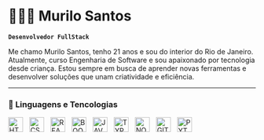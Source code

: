 # 🧑🏻‍💻 Murilo Santos

**`Desenvolvedor FullStack`**

Me chamo Murilo Santos, tenho 21 anos e sou do interior do Rio de Janeiro. Atualmente, curso Engenharia de Software e sou apaixonado por tecnologia desde criança. Estou sempre em busca de aprender novas ferramentas e desenvolver soluções que unam criatividade e eficiência.

---

### 🤖 Linguagens e Tencologias

<img 
    align='left'
    alt='HTML'
    title='HTML'
    width='30px'
    style="padding-right: 10px"
    src="https://cdn.jsdelivr.net/gh/devicons/devicon@latest/icons/html5/html5-original.svg" 
/>

<img 
    align='left'
    alt='CSS'
    title='CSS'
    width='30px'
    style="padding-right: 10px"
    src="https://cdn.jsdelivr.net/gh/devicons/devicon@latest/icons/css3/css3-original.svg"
/>

<img 
    align='left'
    alt='REACT'
    title='REACT'
    width='30px'
    style="padding-right: 10px"
    src="https://cdn.jsdelivr.net/gh/devicons/devicon@latest/icons/react/react-original.svg"
/>

<img 
    align='left'
    alt='BOOTSTRAP'
    title='BOOTSTRAP'
    width='30px'
    style="padding-right: 10px"
    src="https://cdn.jsdelivr.net/gh/devicons/devicon@latest/icons/bootstrap/bootstrap-original.svg"
/>

<img 
    align='left'
    alt='JAVASCRIPT'
    title='JAVASCRIPT'
    width='30px'
    style="padding-right: 10px"
    src="https://cdn.jsdelivr.net/gh/devicons/devicon@latest/icons/javascript/javascript-original.svg"
/>

<img 
    align='left'
    alt='TYPESCRIPT'
    title='TYPESCRIPT'
    width='30px'
    style="padding-right: 10px"
    src="https://cdn.jsdelivr.net/gh/devicons/devicon@latest/icons/typescript/typescript-original.svg"
/>

<img 
    align='left'
    alt='NODEJS'
    title='NODEJS'
    width='30px'
    style="padding-right: 10px"
    src="https://cdn.jsdelivr.net/gh/devicons/devicon@latest/icons/nodejs/nodejs-original.svg"
/>

<img 
    align='left'
    alt='GIT'
    title='GIT'
    width='30px'
    style="padding-right: 10px"
    src="https://cdn.jsdelivr.net/gh/devicons/devicon@latest/icons/git/git-original.svg"
/>

<img 
    align='left'
    alt='PYTHON'
    title='PYTHON'
    width='30px'
    style="padding-right: 10px"
    src="https://cdn.jsdelivr.net/gh/devicons/devicon@latest/icons/python/python-original.svg" 
/>
